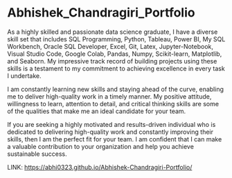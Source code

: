 # Abhishek_Chandragiri_Portfolio

As a highly skilled and passionate data science graduate, I have a diverse skill set that includes SQL Programming, Python, Tableau, Power BI, My SQL Workbench, Oracle SQL Developer, Excel, Git, Latex, Jupyter-Notebook, Visual Studio Code, Google Colab, Pandas, Numpy, Scikit-learn, Matplotlib, and Seaborn. My impressive track record of building projects using these skills is a testament to my commitment to achieving excellence in every task I undertake.

I am constantly learning new skills and staying ahead of the curve, enabling me to deliver high-quality work in a timely manner. My positive attitude, willingness to learn, attention to detail, and critical thinking skills are some of the qualities that make me an ideal candidate for your team.

If you are seeking a highly motivated and results-driven individual who is dedicated to delivering high-quality work and constantly improving their skills, then I am the perfect fit for your team. I am confident that I can make a valuable contribution to your organization and help you achieve sustainable success.

LINK: https://abhi0323.github.io/Abhishek-Chandragiri-Portfolio/
